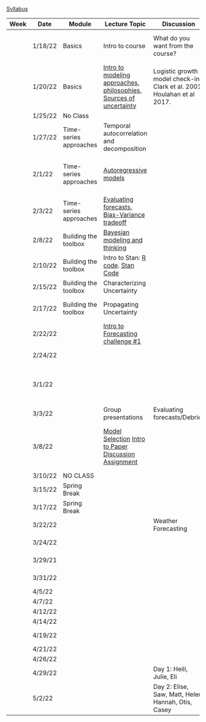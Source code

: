 [Syllabus](Syllabus.pdf)


|Week|Date   |Module                |Lecture Topic                                                     |Discussion                                                              |Lab                                                     |Reading                                                                                |
|----|-------|----------------------|------------------------------------------------------------------|------------------------------------------------------------------------|--------------------------------------------------------|---------------------------------------------------------------------------------------|
|    |1/18/22|Basics                |Intro to course                                                   |What do you want from the course?                                       |[Density-dependent population model](labs/intro2R.html) |                                                                                       |
|    |1/20/22|Basics                |[Intro to modeling approaches, philosophies, Sources of uncertainty](lectures/Lecture2.pdf)|Logistic growth model check-in, Clark et al. 2001, Houlahan et al 2017. |                                                        |[Clark et al. 2001](papers/Clark2001.pdf) , [Houlahan et al. 2017](papers/Houlahan2016.pdf)|
|    |1/25/22|No Class              |                                                                  |                                                                        |                                                        |                                                                                       |
|    |1/27/22|Time-series approaches|Temporal autocorrelation and decomposition                        |                                                                        |[Time-series decomposition](labs/ts_decomp_autocorr.html)                              |                                                                                       |
|    |2/1/22 |Time-series approaches|[Autoregressive models](lectures/ARmodels.pdf)                                             |                                                                        |[AR model forecasting](labs/ARmodel.html),  [My code](lectures/AR1model.R)                    |[Optional Reading: NEON working with time](https://www.neonscience.org/resources/learning-hub/tutorials/introduction-working-time-series-data-text-formats-r)                                                                 |
|    |2/3/22 |Time-series approaches|[Evaluating forecasts, Bias-Variance tradeoff](lectures/Lab2&3.pdf)                           |                                                                        |Evaluating time series forecasts [See end of lecture]                        |  Dietze Chapter 16                                                                                     |
|    |2/8/22 |Building the toolbox  |[Bayesian modeling and thinking](lectures/IntroToBayes.pdf)                                   |                                                                        |                                                        |         Dietze Chapter 5                                                                              |
|    |2/10/22|Building the toolbox  |Intro to Stan: [R code](lectures/StanSetup.R). [Stan Code](lectures/StanExample.stan)                                                   |                                                                        |[NDVI model](labs/IntroToStan.html)                           |    [Optional Reading: Stan intro]( https://ourcodingclub.github.io/tutorials/stan-intro/)                                                                                  |
|    |2/15/22|Building the toolbox  |Characterizing Uncertainty                                        |                                                                        |[Parameter Uncertainty](labs/IntroToStan_2.html)                         |                                                                                       |
|    |2/17/22|Building the toolbox  |Propagating Uncertainty                                           |                                                                        |[Process Variability](labs/IntroToStan_3.html)                               |       Dietze Chapter 6 and 11                                                                                |
|    |2/22/22|                      |[Intro to Forecasting challenge #1](labs/challenge1.html)                                 |                                                                        |Forecasting challenge #1                                |                                                                                       |
|    |2/24/22|                      |                                                                  |                                                                        |Forecasting challenge #1                                |                                                                                       |
|    |3/1/22 |                      |                                                                  |                                                 | Forecasting challenge #1     (Email forecast to Bob)                                                  |                                                                                       |
|    |3/3/22 |                      |       Group presentations                                                           |    Evaluating forecasts/Debrief                                                                       |                                                        |                                                                                       |
|    |3/8/22 |                      |  [Model Selection](lectures/ModelSelection.pdf)           [Intro to Paper Discussion Assignment](labs/PaperAssignment.pdf)                                                      |                                                                        |                    Talk with Bob about [project topic/data](labs/Project.html) before 3/9. Project Report Due May 6                                   |    [Model Selection](https://esajournals.onlinelibrary.wiley.com/doi/10.1002/ecy.3336)  [Model Ensembling](https://www.sciencedirect.com/science/article/pii/S016953470600303X?casa_token=E7l5YhfhaagAAAAA:_-WctoidjuF3bKB4Y5tSYui9mUetxllMJXeBfLUf3-qytccfE1sVNh9IbRv8lmH78PxVZqoxEBI)                                                                                  |
|    |3/10/22|NO CLASS              |                                |                                                                        |                          |                                                                                       |
|    |3/15/22|Spring Break          |                                                                  |                                                                        |                               |                                                                                       |
|    |3/17/22|Spring Break          |                                                                  |                                                 |                                                        |                                                                                       |
|    |3/22/22|                      |                                                                 |       Weather Forecasting                                                                 |      Forecasting Challenge 2                                                  |    [Paper 1](https://www.science.org/doi/10.1126/science.aav7274) [Paper 2](https://www.pnas.org/doi/epdf/10.1073/pnas.1716760115)                                                                                    |
|    |3/24/22|                      |                                                                  |                                                                        |                          Forecasting Challenge 2                                   |                                                                                 |
|    |3/29/21|                      |                                                                  |                                                                        |                  Forecasting Challenge 2                                           |               Heili   [Paper](https://onlinelibrary.wiley.com/doi/full/10.1111/ddi.12767)                                                                        |
|    |3/31/22|                      |                                                                  |                                                                        |                     Forecasting Challenge 2                                        |                Julie   [Paper](https://www.pnas.org/doi/full/10.1073/pnas.1710231115)                                                                      |
|    |4/5/22 |                      |                                                                  |                                                                        |                        Final Project                                |                     Eli [Paper](https://www.frontiersin.org/articles/10.3389/ffgc.2020.00021/full)                                                             |
|    |4/7/22 |                      |                                                                  |                                                                        |                    Final Project                                       |                           Elise [Paper](https://esajournals.onlinelibrary.wiley.com/doi/10.1002/ecs2.1525)                                                       |
|    |4/12/22|                      |                                                                  |                                                                        |                       Final Project                                    |                          Saw  [Paper](https://www.mdpi.com/2075-4450/12/4/273/htm)                                                |
|    |4/14/22|                      |                                                                  |                                                                        |                            Final Project                               |                                        Matt  [Paper](https://annforsci.biomedcentral.com/articles/10.1007/s13595-021-01074-z)                                     |
|    |4/19/22|                      |                                                                  |                                                                        |                         Final Project                                  |                               Helen [Paper](https://www.frontiersin.org/articles/10.3389/fenvs.2019.00183/full#B5)                                                |
|    |4/21/22|                      |                                                                  |                                                                        |                        Final Project                                   |                                                          Otis [Paper](https://esajournals.onlinelibrary.wiley.com/doi/10.1002/eap.1761)                            |
|    |4/26/22|                      |                                                                  |                                                                        |                        Final Project                                   |                                                                Hannah               |
|    |4/29/22|                      |                                                                  |        Day 1: Heili, Julie, Eli                                                                 |                       Presentations                                 |                                                                               Casey        |
|    |5/2/22 |                      |                                                                  |              Day 2: Elise, Saw, Matt, Helen,  Hannah, Otis, Casey                                                          |                                   Presentations                     |                                                                                       |
